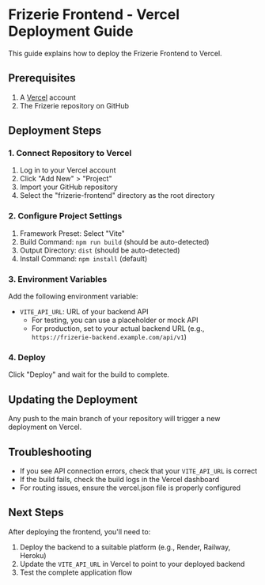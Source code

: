 # Frizerie Frontend - Vercel Deployment Guide

This guide explains how to deploy the Frizerie Frontend to Vercel.

## Prerequisites

1. A [Vercel](https://vercel.com) account
2. The Frizerie repository on GitHub

## Deployment Steps

### 1. Connect Repository to Vercel

1. Log in to your Vercel account
2. Click "Add New" > "Project"
3. Import your GitHub repository
4. Select the "frizerie-frontend" directory as the root directory

### 2. Configure Project Settings

1. Framework Preset: Select "Vite"
2. Build Command: `npm run build` (should be auto-detected)
3. Output Directory: `dist` (should be auto-detected)
4. Install Command: `npm install` (default)

### 3. Environment Variables

Add the following environment variable:

- `VITE_API_URL`: URL of your backend API
  - For testing, you can use a placeholder or mock API
  - For production, set to your actual backend URL (e.g., `https://frizerie-backend.example.com/api/v1`)

### 4. Deploy

Click "Deploy" and wait for the build to complete.

## Updating the Deployment

Any push to the main branch of your repository will trigger a new deployment on Vercel.

## Troubleshooting

- If you see API connection errors, check that your `VITE_API_URL` is correct
- If the build fails, check the build logs in the Vercel dashboard
- For routing issues, ensure the vercel.json file is properly configured

## Next Steps

After deploying the frontend, you'll need to:

1. Deploy the backend to a suitable platform (e.g., Render, Railway, Heroku)
2. Update the `VITE_API_URL` in Vercel to point to your deployed backend
3. Test the complete application flow 